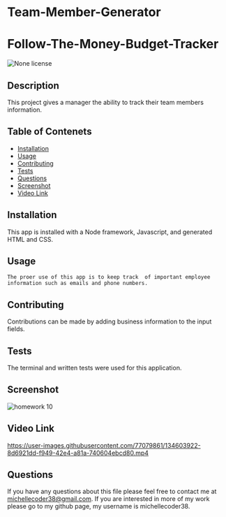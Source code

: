 # Team-Member-Generator

# Follow-The-Money-Budget-Tracker
![None license](https://img.shields.io/badge/license-None-Red.svg)
## Description
This project gives a manager the ability to track their team members information.
## Table of Contenets

* [Installation](#installation)
* [Usage](#usage)
* [Contributing](#contributing)
* [Tests](#tests)
* [Questions](#questions)
* [Screenshot](#screenshot)
* [Video Link](#videolink)

## Installation
  This app is installed with a Node framework, Javascript, and generated HTML and CSS.
  ## Usage
    The proer use of this app is to keep track  of important employee information such as emails and phone numbers.

 ## Contributing
Contributions can be made by adding business information to the input fields.

## Tests
  The terminal and written tests were used for this application.

  ## Screenshot
![homework 10](https://user-images.githubusercontent.com/77079861/134604223-05164dc9-221d-4300-b477-89b412da73b5.JPG)


  ## Video Link


https://user-images.githubusercontent.com/77079861/134603922-8d6921dd-f949-42e4-a81a-740604ebcd80.mp4



  ## Questions

  If you have any questions about this file please feel free to contact me at michellecoder38@gmail.com.
  If you are interested in more of my work please go to my github page, my username is michellecoder38.
